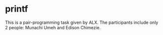# printf
This is a pair-programming task given by ALX. The participants include only 2 people: Munachi Umeh and Edison Chimezie. 
